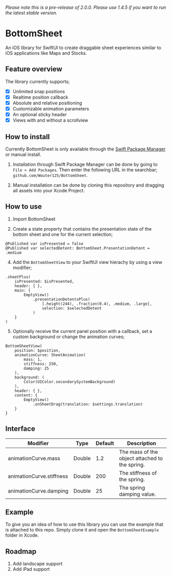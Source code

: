_Please note this is a pre-release of 2.0.0. Please use 1.4.5 if you want to run the latest stable version._

# BottomSheet

An iOS library for SwiftUI to create draggable sheet experiences similar to iOS applications like Maps and Stocks. 

## Feature overview 

The library currently supports;

- [x] Unlimited snap positions
- [x] Realtime position callback
- [x] Absolute and relative positioning
- [x] Customizable animation parameters
- [x] An optional sticky header
- [x] Views with and without a scrollview

## How to install

Currently BottomSheet is only available through the [Swift Package Manager](https://swift.org/package-manager/) or manual install. 

1. Installation through Swift Package Manager can be done by going to `File > Add Packages`. Then enter the following URL in the searchbar; `github.com/Wouter125/BottomSheet`.

2. Manual installation can be done by cloning this repository and dragging all assets into your Xcode Project.

## How to use

1. Import BottomSheet

2. Create a state property that contains the presentation state of the bottom sheet and one for the current selection;

```
@Published var isPresented = false
@Published var selectedDetent: BottomSheet.PresentationDetent = .medium
```

4. Add the `BottomSheetView` to your SwiftUI view hierachy by using a view modifier;

```
.sheetPlus(
    isPresented: $isPresented,
    header: { },
    main: { 
        EmptyView()
            .presentationDetentsPlus(
                [.height(244), .fraction(0.4), .medium, .large],
                selection: $selectedDetent
            )
    }
)
```

5. Optionally receive the current panel position with a callback, set a custom background or change the animation curves;

```
BottomSheetView(
    position: $position,
    animationCurve: SheetAnimation(
        mass: 1,
        stiffness: 250,
        damping: 25
    ),
    background: (
        Color(UIColor.secondarySystemBackground)
    ),
    header: { },
    content: {
        EmptyView()
            .onSheetDrag(translation: $settings.translation)
    }
}
```

## Interface

| Modifier                 | Type                | Default | Description                                                                       |
|--------------------------|---------------------|---------|-----------------------------------------------------------------------------------|
| animationCurve.mass      | Double              | 1.2     | The mass of the object attached to the spring.                                    |
| animationCurve.stiffness | Double              | 200     | The stiffness of the spring.                                                      |
| animationCurve.damping   | Double              | 25      | The spring damping value.                                                         |

## Example

To give you an idea of how to use this library you can use the example that is attached to this repo. Simply clone it and open the `BottomSheetExample` folder in Xcode.

## Roadmap

1. Add landscape support
2. Add iPad support
